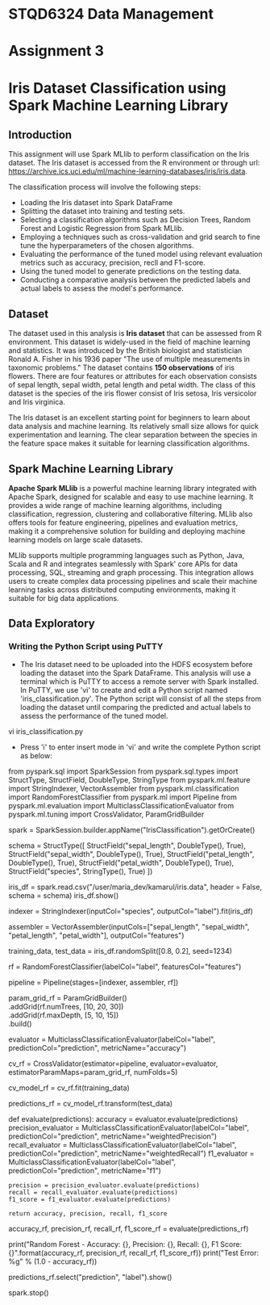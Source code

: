 # STQD6324 Data Management

# Assignment 3

# Iris Dataset Classification using Spark Machine Learning Library

## Introduction

This assignment will use Spark MLlib to perform classification on the Iris dataset. The Iris dataset is accessed from the R environment or through url: https://archive.ics.uci.edu/ml/machine-learning-databases/iris/iris.data.

The classification process will involve the following steps:

+ Loading the Iris dataset into Spark DataFrame
+ Splitting the dataset into training and testing sets.
+ Selecting a classification algorithms such as Decision Trees, Random Forest and Logistic Regression from Spark MLlib.
+ Employing a techniques such as cross-validation and grid search to fine tune the hyperparameters of the chosen algorithms.
+ Evaluating the performance of the tuned model using relevant evaluation metrics such as accuracy, precision, recll and F1-score.
+ Using the tuned model to generate predictions on the testing data.
+ Conducting a comparative analysis between the predicted labels and actual labels to assess the model's performance.

## Dataset

The dataset used in this analysis is **Iris dataset** that can be assessed from R environment. This dataset is widely-used in the field of machine learning and statistics. It was introduced by the British biologist and statistician Ronald A. Fisher in his 1936 paper "The use of multiple measurements in taxonomic problems." The dataset contains **150 observations** of iris flowers. There are four features or attributes for each observation consists of sepal length, sepal width, petal length and petal width. The class of this dataset is the species of the iris flower consist of Iris setosa, Iris versicolor and Iris virginica.

The Iris dataset is an excellent starting point for beginners to learn about data analysis and machine learning. Its relatively small size allows for quick experimentation and learning. The clear separation between the species in the feature space makes it suitable for learning classification algorithms.

## Spark Machine Learning Library

**Apache Spark MLlib** is a powerful machine learning library integrated with Apache Spark, designed for scalable and easy to use machine learning. It provides a wide range of machine learning algorithms, including classification, regression, clustering and collaborative filtering. MLlib also offers tools for feature engineering, pipelines and evaluation metrics, making it a comprehensive solution for building and deploying machine learning models on large scale datasets.

MLlib supports multiple programming languages such as Python, Java, Scala and R and integrates seamlessly with Spark' core APIs for data processing, SQL, streaming and graph processing. This integration allows users to create complex data processing pipelines and scale their machine learning tasks across distributed computing environments, making it suitable for big data applications.

## Data Exploratory

### Writing the Python Script using PuTTY 

+ The Iris dataset need to be uploaded into the HDFS ecosystem before loading the dataset into the Spark DataFrame. This analysis will use a terminal which is PuTTY to access a remote server with Spark installed. In PuTTY, we use 'vi' to create and edit a Python script named 'iris_classification.py'. The Python script will consist of all the steps from loading the dataset until comparing the predicted and actual labels to assess the performance of the tuned model.

vi iris_classification.py

+ Press 'i' to enter insert mode in 'vi' and write the complete Python script as below:

from pyspark.sql import SparkSession
from pyspark.sql.types import StructType, StructField, DoubleType, StringType
from pyspark.ml.feature import StringIndexer, VectorAssembler
from pyspark.ml.classification import RandomForestClassifier
from pyspark.ml import Pipeline
from pyspark.ml.evaluation import MulticlassClassificationEvaluator
from pyspark.ml.tuning import CrossValidator, ParamGridBuilder

spark = SparkSession.builder.appName("IrisClassification").getOrCreate()

schema = StructType([
    StructField("sepal_length", DoubleType(), True),
    StructField("sepal_width", DoubleType(), True),
    StructField("petal_length", DoubleType(), True),
    StructField("petal_width", DoubleType(), True),
    StructField("species", StringType(), True)
])

iris_df = spark.read.csv("/user/maria_dev/kamarul/iris.data", header = False, schema = schema)
iris_df.show()

indexer = StringIndexer(inputCol="species", outputCol="label").fit(iris_df)

assembler = VectorAssembler(inputCols=["sepal_length", "sepal_width", "petal_length", "petal_width"], outputCol="features")

training_data, test_data = iris_df.randomSplit([0.8, 0.2], seed=1234)

rf = RandomForestClassifier(labelCol="label", featuresCol="features")

pipeline = Pipeline(stages=[indexer, assembler, rf])

param_grid_rf = ParamGridBuilder() \
    .addGrid(rf.numTrees, [10, 20, 30]) \
    .addGrid(rf.maxDepth, [5, 10, 15]) \
    .build()

evaluator = MulticlassClassificationEvaluator(labelCol="label", predictionCol="prediction", metricName="accuracy")

cv_rf = CrossValidator(estimator=pipeline, evaluator=evaluator, estimatorParamMaps=param_grid_rf, numFolds=5)

cv_model_rf = cv_rf.fit(training_data)

predictions_rf = cv_model_rf.transform(test_data)

def evaluate(predictions):
    accuracy = evaluator.evaluate(predictions)
    precision_evaluator = MulticlassClassificationEvaluator(labelCol="label", predictionCol="prediction", metricName="weightedPrecision")
    recall_evaluator = MulticlassClassificationEvaluator(labelCol="label", predictionCol="prediction", metricName="weightedRecall")
    f1_evaluator = MulticlassClassificationEvaluator(labelCol="label", predictionCol="prediction", metricName="f1")

    precision = precision_evaluator.evaluate(predictions)
    recall = recall_evaluator.evaluate(predictions)
    f1_score = f1_evaluator.evaluate(predictions)

    return accuracy, precision, recall, f1_score

accuracy_rf, precision_rf, recall_rf, f1_score_rf = evaluate(predictions_rf)

print("Random Forest - Accuracy: {}, Precision: {}, Recall: {}, F1 Score: {}".format(accuracy_rf, precision_rf, recall_rf, f1_score_rf))
print("Test Error: %g" % (1.0 - accuracy_rf))


predictions_rf.select("prediction", "label").show()

spark.stop()

